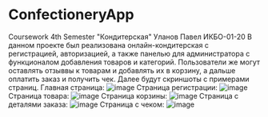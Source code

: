 # ConfectioneryApp
Coursework 4th Semester "Кондитерская"
Уланов Павел ИКБО-01-20
В данном проекте был реализована онлайн-кондитерская с регистрацией, авторизацией, а также панелью для администратора с функционалом добавления товаров и категорий. Пользователи же могут оставлять отзыввы к товарам и добавлять их в корзину, а дальше оплатить заказ и получить чек.
Далее будут скриншоты с примерами страниц.
Главная страница: 
![image](https://user-images.githubusercontent.com/66485132/170845600-d253c6b1-e63c-4126-a1e7-a96a8ef623f9.png)
Страница регистрации:
![image](https://user-images.githubusercontent.com/66485132/170845604-90feebd6-ea39-4314-89a7-16ebab4c9392.png)
Страница товара:
![image](https://user-images.githubusercontent.com/66485132/170845609-c9a77ad5-8c91-4de2-bc60-35fb06db4622.png)
Страница корзины: 
![image](https://user-images.githubusercontent.com/66485132/170845620-0810222d-6500-42f2-bc88-06de0f40d5d2.png)
Страница с деталями заказа:
![image](https://user-images.githubusercontent.com/66485132/170845627-b1904890-f3c2-4b8e-9849-7ce2b7da4f95.png)
Страница с чеком:
![image](https://user-images.githubusercontent.com/66485132/170845634-3555ad3a-628f-4f54-a09a-41c19b14c254.png)
